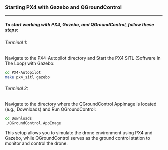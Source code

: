 ### Starting PX4 with Gazebo and QGroundControl
---
##### To start working with PX4, Gazebo, and QGroundControl, follow these steps:

###### Terminal 1:
Navigate to the PX4-Autopilot directory and Start the PX4 SITL (Software In The Loop) with Gazebo:
```bash
cd PX4-Autopilot
make px4_sitl gazebo
```
###### Terminal 2:
Navigate to the directory where the QGroundControl AppImage is located (e.g., Downloads) and Run QGroundControl:
```bash
cd Downloads
./QGroundControl.AppImage
```
This setup allows you to simulate the drone environment using PX4 and Gazebo, while QGroundControl serves as the ground control station to monitor and control the drone.
